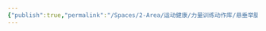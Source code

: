 ```yaml
---
{"publish":true,"permalink":"/Spaces/2-Area/运动健康/力量训练动作库/悬垂举腿.md","created":"2025-07-29T23:04:11.705+08:00","modified":"2025-07-29T23:04:11.707+08:00","published":"2025-07-29T23:04:11.707+08:00","cssclasses":""}
---
```


